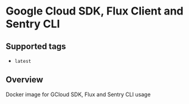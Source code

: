 # Google Cloud SDK, Flux Client and Sentry CLI

## Supported tags
* `latest`

## Overview
Docker image for GCloud SDK, Flux and Sentry CLI usage
